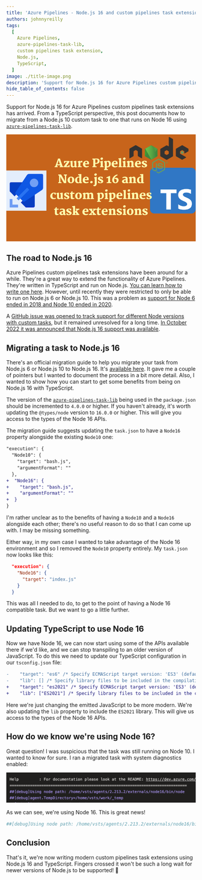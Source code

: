 ```yaml
---
title: 'Azure Pipelines - Node.js 16 and custom pipelines task extensions'
authors: johnnyreilly
tags:
  [
    Azure Pipelines,
    azure-pipelines-task-lib,
    custom pipelines task extension,
    Node.js,
    TypeScript,
  ]
image: ./title-image.png
description: 'Support for Node.js 16 for Azure Pipelines custom pipelines task extensions has arrived. From a TypeScript perspective, this post documents how to migrate.'
hide_table_of_contents: false
---
```


Support for Node.js 16 for Azure Pipelines custom pipelines task extensions has arrived. From a TypeScript perspective, this post documents how to migrate from a Node.js 10 custom task to one that runs on Node 16 using [`azure-pipelines-task-lib`](https://www.npmjs.com/package/azure-pipelines-task-lib).

![title image reading "Azure Pipelines - Node.js 16 and custom pipelines task extensions" with Azure Pipelines, Node.js and TypeScript logos](title-image.png)

## The road to Node.js 16

Azure Pipelines custom pipelines task extensions have been around for a while. They're a great way to extend the functionality of Azure Pipelines. They're written in TypeScript and run on Node.js. [You can learn how to write one here](https://learn.microsoft.com/en-us/azure/devops/extend/develop/add-build-task?view=azure-devops). However, until recently they were restricted to only be able to run on Node.js 6 or Node.js 10. This was a problem as [support for Node 6 ended in 2018 and Node 10 ended in 2020](https://endoflife.date/nodejs).

A [GitHub issue was opened to track support for different Node versions with custom tasks](https://github.com/microsoft/azure-pipelines-agent/issues/3195), but it remained unresolved for a long time. [In October 2022 it was announced that Node.js 16 support was available](https://learn.microsoft.com/en-us/azure/devops/release-notes/2022/sprint-210-update#node-16-task-runner-in-pipeline-agent).

## Migrating a task to Node.js 16

There's an official migration guide to help you migrate your task from Node.js 6 or Node.js 10 to Node.js 16. It's [available here](https://github.com/microsoft/azure-pipelines-tasks/blob/3ab93334eb3e5c1f3750403e3b6f976909ae45c3/docs/migrateNode16.md). It gave me a couple of pointers but I wanted to document the process in a bit more detail. Also, I wanted to show how you can start to get some benefits from being on Node.js 16 with TypeScript.

The version of the [`azure-pipelines-task-lib`](https://www.npmjs.com/package/azure-pipelines-task-lib) being used in the `package.json` should be incremented to `4.0.0` or higher. If you haven't already, it's worth updating the `@types/node` version to `16.0.0` or higher. This will give you access to the types of the Node 16 APIs.

The migration guide suggests updating the `task.json` to have a `Node16` property alongside the existing `Node10` one:

```diff
"execution": {
  "Node10": {
    "target": "bash.js",
    "argumentFormat": ""
  },
+  "Node16": {
+    "target": "bash.js",
+    "argumentFormat": ""
+  }
}
```

I'm rather unclear as to the benefits of having a `Node10` and a `Node16` alongside each other; there's no useful reason to do so that I can come up with. I may be missing something.

Either way, in my own case I wanted to take advantage of the Node 16 environment and so I removed the `Node10` property entirely. My `task.json` now looks like this:

```json
  "execution": {
    "Node16": {
      "target": "index.js"
    }
  }
```

This was all I needed to do, to get to the point of having a Node 16 compatible task. But we want to go a little further.

## Updating TypeScript to use Node 16

Now we have Node 16, we can now start using some of the APIs available there if we'd like, and we can stop transpiling to an older version of JavaScript. To do this we need to update our TypeScript configuration in our `tsconfig.json` file:

```diff
-    "target": "es6" /* Specify ECMAScript target version: 'ES3' (default), 'ES5', 'ES2015', 'ES2016', 'ES2017', 'ES2018', 'ES2019', 'ES2020', or 'ESNEXT'. */,
-    "lib": [] /* Specify library files to be included in the compilation. */,
+    "target": "es2021" /* Specify ECMAScript target version: 'ES3' (default), 'ES5', 'ES2015', 'ES2016', 'ES2017', 'ES2018', 'ES2019', 'ES2020', or 'ESNEXT'. */,
+    "lib": ["ES2021"] /* Specify library files to be included in the compilation. */,
```

Here we're just changing the emitted JavaScript to be more modern. We're also updating the `lib` property to include the `ES2021` library. This will give us access to the types of the Node 16 APIs.

## How do we know we're using Node 16?

Great question! I was suspicious that the task was still running on Node 10. I wanted to know for sure. I ran a migrated task with system diagnostics enabled:

![Screenshot of Azure Pipelines including the text "##[debug]Using node path: /home/vsts/agents/2.213.2/externals/node16/bin/node"](screenshot-azure-pipelines-node-16.png)

As we can see, we're using Node 16. This is great news!

```bash
##[debug]Using node path: /home/vsts/agents/2.213.2/externals/node16/bin/node
```

## Conclusion

That's it, we're now writing modern custom pipelines task extensions using Node.js 16 and TypeScript. Fingers crossed it won't be such a long wait for newer versions of Node.js to be supported! 🤞
